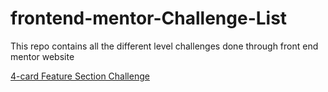 # frontend-mentor-Challenge-List
This repo contains all the different level challenges done through front end mentor website

[4-card Feature Section Challenge](https://github.com/AmanpreetSingh1995/newbie-4-card-feature-section)
